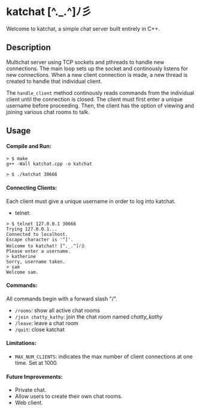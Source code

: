 # katchat [^._.^]ﾉ彡

Welcome to katchat, a simple chat server built entirely in C++.

Description
-----
Multichat server using TCP sockets and pthreads to handle new connections. The main loop sets up the socket and continously listens for new connections. When a new client connection is made, a new thread is created to handle that individual client.

The ```handle_client``` method continously reads commands from the individual client until the connection is closed. The client must first enter a unique username before proceeding. Then, the client has the option of viewing and joining various chat rooms to talk.


Usage
-----

#### Compile and Run:
```
> $ make
g++ -Wall katchat.cpp -o katchat

> $ ./katchat 30666
```

#### Connecting Clients:

Each client must give a unique username in order to log into katchat.

* telnet:
```
> $ telnet 127.0.0.1 30666
Trying 127.0.0.1...
Connected to localhost.
Escape character is '^]'.
Welcome to katchat! [^._.^]ﾉ彡
Please enter a username.
> katherine
Sorry, username taken.
> sam
Welcome sam.
```

#### Commands:
All commands begin with a forward slash "/".

- ```/rooms```: show all active chat rooms
- ```/join chatty_kathy```: join the chat room named *chatty_kathy*
- ```/leave```: leave a chat room
- ```/quit```: close katchat

#### Limitations:
- ```MAX_NUM_CLIENTS```: indicates the max number of client connections at one time. Set at 1000.

#### Future Improvements:
- Private chat.
- Allow users to create their own chat rooms. 
- Web client.